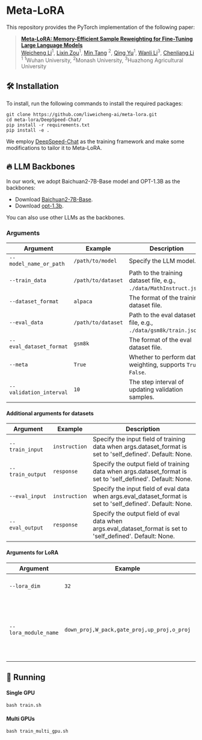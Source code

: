
# Meta-LoRA

This repository provides the PyTorch implementation of the following paper:
> [**Meta-LoRA: Memory-Efficient Sample Reweighting for Fine-Tuning Large Language Models**]() <br>
> [Weicheng Li]()<sup>1</sup>,
> [Lixin Zou]()<sup>1</sup>,
> [Min Tang]() <sup>2</sup>,
> [Qing Yu]()<sup>1</sup>,
> [Wanli Li]()<sup>3</sup>,
> [Chenliang Li]() <sup>1</sup>
> <sup>1</sup>Wuhan University, <sup>2</sup>Monash University, <sup>3</sup>Huazhong Agricultural University<br>

## :hammer_and_wrench: Installation

To install, run the following commands to install the required packages:

```
git clone https://github.com/liweicheng-ai/meta-lora.git
cd meta-lora/DeepSpeed-Chat/
pip install -r requirements.txt
pip install -e .
```

We employ [DeepSpeed-Chat](https://github.com/microsoft/DeepSpeedExamples/tree/master/applications/DeepSpeed-Chat) as the training framework and make some modifications to tailor it to Meta-LoRA. 

 
## :fire: LLM Backbones

In our work, we adopt Baichuan2-7B-Base model and OPT-1.3B as the backbones:
- Download [Baichuan2-7B-Base](https://huggingface.co/baichuan-inc/Baichuan2-7B-Base).
- Download [opt-1.3b](https://huggingface.co/facebook/opt-1.3b).

You can also use other LLMs as the backbones.

### Arguments

| Argument             | Example             | Description   |
| -------------------- | ------------------- | ------------- |
| `--model_name_or_path`    | `/path/to/model` | Specify the LLM model.|
| `--train_data`     | `/path/to/dataset` | Path to the training dataset file, e.g., `./data/MathInstruct.json`. |
| `--dataset_format`     | `alpaca` | The format of the training dataset file. |
| `--eval_data`     | `/path/to/dataset` | Path to the eval dataset file, e.g., `./data/gsm8k/train.json`. |
| `--eval_dataset_format`     | `gsm8k` | The format of the eval dataset file. |
| `--meta`     | `True` | Whether to perform data weighting, supports `True`, `False`. |
| `--validation_interval`     | `10` | The step interval of updating validation samples. |

#### Additional arguments for datasets

| Argument             | Example             | Description   |
| -------------------- | ------------------- | ------------- |
| `--train_input`      | `instruction` | Specify the input field of training data when args.dataset_format is set to 'self_defined'. Default: None. |
| `--train_output`      | `response` | Specify the output field of training data when args.dataset_format is set to 'self_defined'. Default: None. |
| `--eval_input`      | `instruction` | Specify the input field of eval data when args.eval_dataset_format is set to 'self_defined'. Default: None. |
| `--eval_output`      | `response` | Specify the output field of eval data when args.eval_dataset_format is set to 'self_defined'. Default: None. |

#### Arguments for LoRA

| Argument             | Example             | Description   |
| -------------------- | ------------------- | ------------- |
| `--lora_dim`   | `32` | The rank of LoRA modules. |
| `--lora_module_name`      | `down_proj,W_pack,gate_proj,up_proj,o_proj` | Specify which trainable modules to perform Low-Rank Adaptation on. |


## :rocket: Running

#### Single GPU

```
bash train.sh
```

#### Multi GPUs

```
bash train_multi_gpu.sh
```
